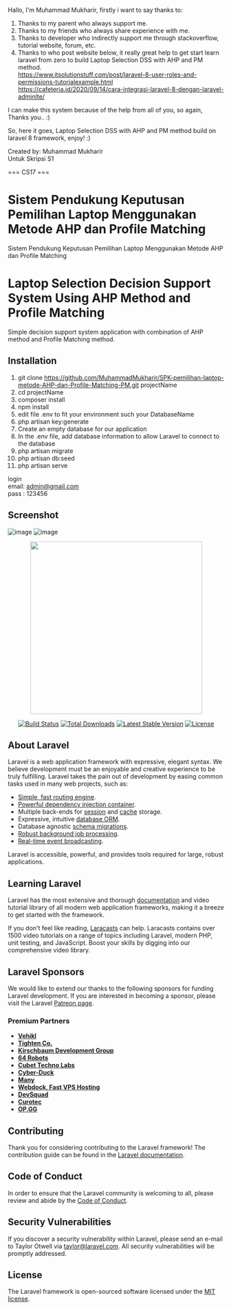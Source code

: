 
Hallo, I'm Muhammad Mukharir, firstly i want to say thanks to:

1. Thanks to my parent who always support me. <br>
2. Thanks to my friends who always share experience with me.  <br>
3. Thanks to developer who indirectly support me through stackoverflow, tutorial website, forum, etc.  <br>
4. Thanks to who post website below, it really great help to get start learn laravel from zero to build Laptop Selection DSS with AHP and PM method.  <br>
    https://www.itsolutionstuff.com/post/laravel-8-user-roles-and-permissions-tutorialexample.html  <br>
    https://cafeteria.id/2020/09/14/cara-integrasi-laravel-8-dengan-laravel-adminlte/  <br>

I can make this system because of the help from all of you, so again, Thanks you.. :)

So, here it goes, Laptop Selection DSS with AHP and PM method build on laravel 8 framework, enjoy! :)

Created by: Muhammad Mukharir <br>
Untuk Skripsi S1

===  CS17 ===

# Sistem Pendukung Keputusan Pemilihan Laptop Menggunakan Metode AHP dan Profile Matching
Sistem Pendukung Keputusan Pemilihan Laptop Menggunakan Metode AHP dan Profile Matching
# Laptop Selection Decision Support System Using AHP Method and Profile Matching
Simple decision support system application with combination of AHP method and Profile Matching method.

## Installation
1. git clone https://github.com/MuhammadMukharir/SPK-pemilihan-laptop-metode-AHP-dan-Profile-Matching-PM.git projectName
2. cd projectName
3. composer install
4. npm install
5. edit file .env to fit your environment such your DatabaseName
6. php artisan key:generate
7. Create an empty database for our application
8. In the .env file, add database information to allow Laravel to connect to the database
9. php artisan migrate
10. php artisan db:seed
11. php artisan serve

login <br>
email: admin@gmail.com <br>
pass : 123456


## Screenshot

![image](https://user-images.githubusercontent.com/32015601/116123652-77111400-a6ed-11eb-8a95-273e1465ad98.png)
![image](https://user-images.githubusercontent.com/32015601/116775709-a5487800-aa8e-11eb-83f8-c7f195e25095.png)


<p align="center"><a href="https://laravel.com" target="_blank"><img src="https://raw.githubusercontent.com/laravel/art/master/logo-lockup/5%20SVG/2%20CMYK/1%20Full%20Color/laravel-logolockup-cmyk-red.svg" width="400"></a></p>

<p align="center">
<a href="https://travis-ci.org/laravel/framework"><img src="https://travis-ci.org/laravel/framework.svg" alt="Build Status"></a>
<a href="https://packagist.org/packages/laravel/framework"><img src="https://img.shields.io/packagist/dt/laravel/framework" alt="Total Downloads"></a>
<a href="https://packagist.org/packages/laravel/framework"><img src="https://img.shields.io/packagist/v/laravel/framework" alt="Latest Stable Version"></a>
<a href="https://packagist.org/packages/laravel/framework"><img src="https://img.shields.io/packagist/l/laravel/framework" alt="License"></a>
</p>

## About Laravel

Laravel is a web application framework with expressive, elegant syntax. We believe development must be an enjoyable and creative experience to be truly fulfilling. Laravel takes the pain out of development by easing common tasks used in many web projects, such as:

- [Simple, fast routing engine](https://laravel.com/docs/routing).
- [Powerful dependency injection container](https://laravel.com/docs/container).
- Multiple back-ends for [session](https://laravel.com/docs/session) and [cache](https://laravel.com/docs/cache) storage.
- Expressive, intuitive [database ORM](https://laravel.com/docs/eloquent).
- Database agnostic [schema migrations](https://laravel.com/docs/migrations).
- [Robust background job processing](https://laravel.com/docs/queues).
- [Real-time event broadcasting](https://laravel.com/docs/broadcasting).

Laravel is accessible, powerful, and provides tools required for large, robust applications.

## Learning Laravel

Laravel has the most extensive and thorough [documentation](https://laravel.com/docs) and video tutorial library of all modern web application frameworks, making it a breeze to get started with the framework.

If you don't feel like reading, [Laracasts](https://laracasts.com) can help. Laracasts contains over 1500 video tutorials on a range of topics including Laravel, modern PHP, unit testing, and JavaScript. Boost your skills by digging into our comprehensive video library.

## Laravel Sponsors

We would like to extend our thanks to the following sponsors for funding Laravel development. If you are interested in becoming a sponsor, please visit the Laravel [Patreon page](https://patreon.com/taylorotwell).

### Premium Partners

- **[Vehikl](https://vehikl.com/)**
- **[Tighten Co.](https://tighten.co)**
- **[Kirschbaum Development Group](https://kirschbaumdevelopment.com)**
- **[64 Robots](https://64robots.com)**
- **[Cubet Techno Labs](https://cubettech.com)**
- **[Cyber-Duck](https://cyber-duck.co.uk)**
- **[Many](https://www.many.co.uk)**
- **[Webdock, Fast VPS Hosting](https://www.webdock.io/en)**
- **[DevSquad](https://devsquad.com)**
- **[Curotec](https://www.curotec.com/)**
- **[OP.GG](https://op.gg)**

## Contributing

Thank you for considering contributing to the Laravel framework! The contribution guide can be found in the [Laravel documentation](https://laravel.com/docs/contributions).

## Code of Conduct

In order to ensure that the Laravel community is welcoming to all, please review and abide by the [Code of Conduct](https://laravel.com/docs/contributions#code-of-conduct).

## Security Vulnerabilities

If you discover a security vulnerability within Laravel, please send an e-mail to Taylor Otwell via [taylor@laravel.com](mailto:taylor@laravel.com). All security vulnerabilities will be promptly addressed.

## License

The Laravel framework is open-sourced software licensed under the [MIT license](https://opensource.org/licenses/MIT).
